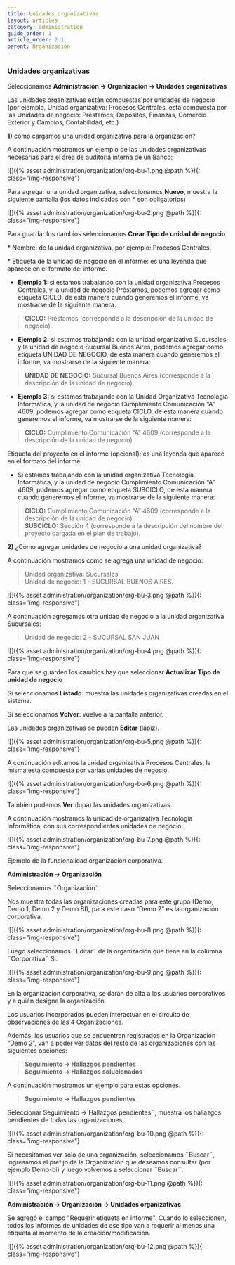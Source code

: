 ```yaml
---
title: Unidades organizativas
layout: articles
category: administration
guide_order: 1
article_order: 2.1
parent: Organización
---
```


### Unidades organizativas

Seleccionamos **Administración -> Organización -> Unidades organizativas**

Las unidades organizativas están compuestas por unidades de negocio (por ejemplo, Unidad organizativa: Procesos Centrales, está compuesta por las Unidades de negocio: Préstamos, Depósitos, Finanzas, Comercio Exterior y Cambios, Contabilidad, etc.)

**1)** cómo cargamos una unidad organizativa para la organización?

A continuación mostramos un ejemplo de las unidades organizativas necesarias para el área de auditoría interna de un Banco:

![]({% asset administration/organization/org-bu-1.png @path %}){: class="img-responsive"}


Para agregar una unidad organizativa, seleccionamos **Nuevo**, muestra la siguiente pantalla (los datos indicados con * son obligatorios)

![]({% asset administration/organization/org-bu-2.png @path %}){: class="img-responsive"}

Para guardar los cambios seleccionamos **Crear Tipo de unidad de negocio**

\* Nombre: de la unidad organizativa, por ejemplo: Procesos Centrales.

\* Etiqueta de la unidad de negocio en el informe: es una leyenda que aparece en el formato del informe.

  * **Ejemplo 1:** si estamos trabajando con la unidad organizativa Procesos Centrales,  y la unidad de negocio Préstamos, podemos agregar como etiqueta CICLO, de esta manera cuando generemos el informe, va mostrarse de la siguiente manera:
  > **CICLO:** Préstamos  (corresponde a la descripción de la unidad de negocio).

  * **Ejemplo 2:** si estamos trabajando con la unidad organizativa Sucursales, y la unidad de negocio Sucursal Buenos Aires, podemos agregar como etiqueta UNIDAD DE NEGOCIO, de esta manera cuando generemos el informe, va mostrarse de la siguiente manera:
  > **UNIDAD DE NEGOCIO:** Sucursal Buenos Aires  (corresponde a la descripción de la unidad de negocio).

  * **Ejemplo 3:** si estamos trabajando con la Unidad Organizativa Tecnología Informática, y la unidad de negocio Cumplimiento Comunicación “A” 4609, podemos agregar como etiqueta CICLO, de esta manera cuando generemos el informe, va mostrarse de la siguiente manera:
  > **CICLO:** Cumplimiento Comunicación “A” 4609 (corresponde a la descripción de la unidad de negocio)

Etiqueta del proyecto en el informe (opcional): es una leyenda que aparece en el formato del informe.
  * Si estamos trabajando con la unidad organizativa Tecnología Informática, y la unidad de negocio Cumplimiento Comunicación “A” 4609, podemos agregar como etiqueta SUBCICLO, de esta manera cuando generemos el informe, va mostrarse de la siguiente manera:
  > **CICLO:** Cumplimiento Comunicación “A” 4609 (corresponde a la descripción de la unidad de negocio).<br/>
  > **SUBCICLO:** Sección 4 (corresponde a la descripción del nombre del proyecto cargada en el plan de trabajo).


**2)** ¿Cómo agregar unidades de negocio a una unidad organizativa?

A continuación mostramos como se agrega una unidad de negocio:

> Unidad organizativa: Sucursales<br>
> Unidad de negocio: 1 - SUCURSAL BUENOS AIRES.

![]({% asset administration/organization/org-bu-3.png @path %}){: class="img-responsive"}

A continuación agregamos otra unidad de negocio a la unidad organizativa Sucursales:
> Unidad de negocio: 2 - SUCURSAL SAN JUAN

![]({% asset administration/organization/org-bu-4.png @path %}){: class="img-responsive"}

Para que se guarden los cambios hay que seleccionar **Actualizar Tipo de unidad de negocio**

Si seleccionamos **Listado**: muestra las unidades organizativas creadas en el sistema.

Si seleccionamos **Volver**: vuelve a la pantalla anterior.

Las unidades organizativas se pueden **Editar** (lápiz).

![]({% asset administration/organization/org-bu-5.png @path %}){: class="img-responsive"}

A continuación editamos la unidad organizativa Procesos Centrales, la misma está compuesta por varias unidades de negocio.

![]({% asset administration/organization/org-bu-6.png @path %}){: class="img-responsive"}

También podemos **Ver** (lupa) las unidades organizativas.

A continuación mostramos la unidad de organizativa Tecnología Informática, con sus correspondientes unidades de negocio.

![]({% asset administration/organization/org-bu-7.png @path %}){: class="img-responsive"}

Ejemplo de la funcionalidad organización corporativa.

**Administración -> Organización**

Seleccionamos ¨Organización¨.

Nos muestra todas las organizaciones creadas para este grupo (Demo, Demo 1, Demo 2 y Demo BI), para este caso “Demo 2” es la organización corporativa.

![]({% asset administration/organization/org-bu-8.png @path %}){: class="img-responsive"}

Luego seleccionamos ¨Editar¨ de la organización que tiene en la columna ¨Corporativa¨ Si.

![]({% asset administration/organization/org-bu-9.png @path %}){: class="img-responsive"}


En la organización corporativa, se darán de alta a los usuarios corporativos y a quién designe la organización.

Los usuarios incorporados pueden interactuar en el circuito de observaciones de las 4 Organizaciones.

Además, los usuarios que se encuentren registrados en la Organización “Demo 2”, van a poder ver datos del resto de las organizaciones con las siguientes opciones:

> **Seguimiento -> Hallazgos pendientes**<br>
> **Seguimiento -> Hallazgos solucionados**

A continuación mostramos un ejemplo para estas opciones.

> **Seguimiento -> Hallazgos pendientes**

Seleccionar Seguimiento -> Hallazgos pendientes¨, muestra los hallazgos pendientes de todas las organizaciones.

![]({% asset administration/organization/org-bu-10.png @path %}){: class="img-responsive"}

Si necesitamos ver solo de una organización, seleccionamos ¨Buscar¨, ingresamos el prefijo de la Organización que deseamos consultar (por ejemplo Demo-bi) y luego volvemos a seleccionar ¨Buscar¨.

![]({% asset administration/organization/org-bu-11.png @path %}){: class="img-responsive"}

**Administración -> Organización -> Unidades organizativas**

Se agregó el campo "Requerir etiqueta en informe". Cuando lo seleccionen, todos los informes de unidades de ese tipo van a requerir al menos una etiqueta al momento de la creación/modificación.

![]({% asset administration/organization/org-bu-12.png @path %}){: class="img-responsive"}


